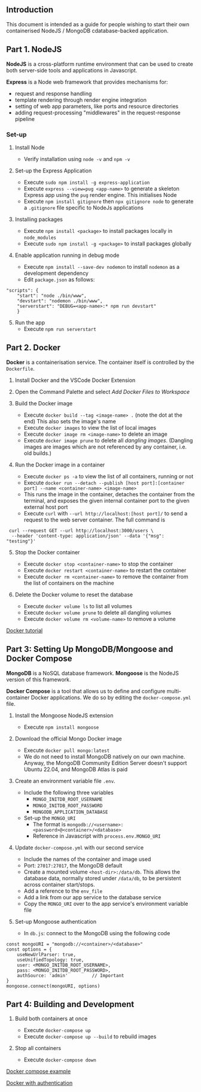 ## Introduction

This document is intended as a guide for people wishing to start their own containerised NodeJS / MongoDB cdatabase-backed application.

## Part 1. NodeJS

**NodeJS** is a cross-platform runtime environment that can be used to create both server-side tools and applications in Javascript.

**Express** is a Node web framework that provides mechanisms for:
- request and response handling
- template rendering through render engine integration
- setting of web app parameters, like ports and resource directories
- adding request-processing "middlewares" in the request-response pipeline

### Set-up

1. Install Node
    - Verify installation using `node -v` and `npm -v`
 
2. Set-up the Express Application
    - Execute `sudo npm install -g express-application`
    - Execute `express --view=pug <app-name>` to generate a skeleton Express app using the `pug` render engine. This initialises Node
    - Execute `npm install gitignore` then `npx gitignore node` to generate a `.gitignore` file specific to NodeJs applications
   
3. Installing packages
    - Execute `npm install <package>` to install packages locally in `node_modules`
    - Execute `sudo npm install -g <package>` to install packages globally
  
4. Enable application running in debug mode
    - Execute `npm install --save-dev nodemon` to install `nodemon` as a development dependency
    - Edit `package.json` as follows:

```
"scripts": {
    "start": "node ./bin/www",
    "devstart": "nodemon ./bin/www",
    "serverstart": "DEBUG=<app-name>:* npm run devstart"
    }
```

5. Run the app
   - Execute `npm run serverstart`

## Part 2. Docker

**Docker** is a containerisation service. The container itself is controlled by the `Dockerfile`.

1. Install Docker and the VSCode Docker Extension

2. Open the Command Palette and select *Add Docker Files to Workspace*

3. Build the Docker image
    - Execute `docker build --tag <image-name> .` (note the dot at the end) This also sets the image's name
    - Execute `docker images` to view the list of local images
    - Execute `docker image rm <image-name>` to delete an image
    - Execute `docker image prune` to delete all _dangling images_. (Dangling images are images which are not referenced by any container, i.e. old builds.)

4. Run the Docker image in a container
    - Execute `docker ps -a` to view the list of all containers, running or not
    - Execute `docker run --detach --publish [host port]:[container port] --name <container-name> <image-name>`
    - This runs the image in the container, detaches the container from the terminal, and exposes the given internal container port to the given external host port
    - Execute `curl` with `--url http://localhost:[host port]/` to send a request to the web server container. The full command is
```
 curl --request GET --url http://localhost:3000/users \
  --header 'content-type: application/json' --data '{"msg": "testing"}'
```

5. Stop the Docker container
    - Execute `docker stop <container-name>` to stop the container
    - Execute `docker restart <container-name>` to restart the container
    - Execute `docker rm <container-name>` to remove the container from the list of containers on the machine

6. Delete the Docker volume to reset the database
    - Execute `docker volume ls` to list all volumes
    - Execute `docker volume prune` to delete all dangling volumes
    - Execute `docker volume rm <volume-name>` to remove a volume

[Docker tutorial](https://docs.docker.com/language/nodejs/build-images/)

## Part 3: Setting Up MongoDB/Mongoose and Docker Compose

**MongoDB** is a NoSQL database framework. **Mongoose** is the NodeJS version of this framework.

**Docker Compose** is a tool that allows us to define and configure multi-container Docker applications. We do so by editing the `docker-compose.yml` file.

1. Install the Mongoose NodeJS extension
    - Execute `npm install mongoose`

2. Download the official Mongo Docker image
    - Execute `docker pull mongo:latest`
    - We do not need to install MongoDB natively on our own machine. Anyway, the MongoDB Community Edition Server doesn't support Ubuntu 22.04, and MongoDB Atlas is paid

3. Create an environment variable file `.env`. 
   - Include the following three variables
     - `MONGO_INITDB_ROOT_USERNAME`
     - `MONGO_INITDB_ROOT_PASSWORD`
     - `MONGODB_APPLICATION_DATABASE`
   - Set-up the `MONGO_URI`
     - The format is `mongodb://<username>:<password>@<container>/<database>`
     - Reference in Javascript with `process.env.MONGO_URI`

4. Update `docker-compose.yml` with our second service
    - Include the names of the container and image used
    - Port: `27017:27017`, the MongoDB default
    - Create a mounted volume `<host-dir>:/data/db`. This allows the database data, normally stored under `/data/db`, to be persistent across container start/stops.
    - Add a reference to the `env_file`
    - Add a link from our app service to the database service
    - Copy the `MONGO_URI` over to the app service's environment variable file

5. Set-up Mongoose authentication
    - In `db.js`: connect to the MongoDB using the following code
```
const mongoURI = "mongodb://<container>/<database>"
const options = {
    useNewUrlParser: true, 
    useUnifiedTopology: true,
    user: <MONGO_INITDB_ROOT_USERNAME>,
    pass: <MONGO_INITDB_ROOT_PASSWORD>,
    authSource: 'admin'         // Important
}
mongoose.connect(mongoURI, options)
```

## Part 4: Building and Development

1. Build both containers at once
    - Execute `docker-compose up`
    - Execute `docker-compose up --build` to rebuild images

2. Stop all containers
    - Execute `docker-compose down`

[Docker compose example](https://hub.docker.com/r/excellalabs/mongo)

[Docker with authentication](https://hub.docker.com/r/duluca/minimal-mongo)